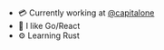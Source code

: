 * 💳 Currently working at [@capitalone](https://github.com/capitalone)
* 🤘 I like Go/React
* ⚙️ Learning Rust
